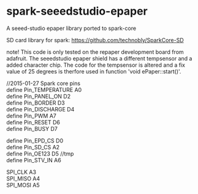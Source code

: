 # spark-seeedstudio-epaper
A seeed-studio epaper library ported to spark-core

SD card library for spark: https://github.com/technobly/SparkCore-SD  

note! This code is only tested on the repaper development board from adafruit. The seeedstudio epaper shield has a different tempsensor and a added character chip. The code for the tempsensor is altered and a fix value of 25 degrees is therfore used in function 'void ePaper::start()'.

//2015-01-27 Spark core pins  
define Pin_TEMPERATURE   A0  
define Pin_PANEL_ON      D2  
define Pin_BORDER        D3  
define Pin_DISCHARGE     D4  
define Pin_PWM           A7  
define Pin_RESET         D6  
define Pin_BUSY          D7  

define Pin_EPD_CS        D0  
define Pin_SD_CS         A2  
define Pin_OE123         D5 //tmp  
define Pin_STV_IN        A6 

SPI_CLK                 A3  
SPI_MISO                A4  
SPI_MOSI                A5  


